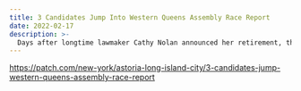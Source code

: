 ```yaml
---
title: 3 Candidates Jump Into Western Queens Assembly Race Report
date: 2022-02-17
description: >-
  Days after longtime lawmaker Cathy Nolan announced her retirement, three candidates have already stepped forward seeking to replace her.
---
```


https://patch.com/new-york/astoria-long-island-city/3-candidates-jump-western-queens-assembly-race-report
